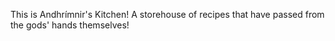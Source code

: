 This is Andhrímnir's Kitchen! A storehouse of recipes that have passed from the gods' hands themselves!
